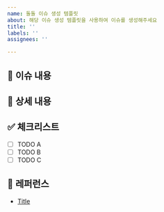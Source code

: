 ```yaml
---
name: 돌돌 이슈 생성 템플릿
about: 해당 이슈 생성 템플릿을 사용하여 이슈를 생성해주세요
title: ''
labels: ''
assignees: ''

---
```

## 📄 이슈 내용

<!--- 작업에 대한 요약 설명을 작성해 주세요. -->

## 📝 상세 내용

<!--- 작업과 관련된 상세 내용을 작성해 주세요. -->

## ✅ 체크리스트

- [ ] TODO A
- [ ] TODO B
- [ ] TODO C

## 📍 레퍼런스

- [Title](https://...)